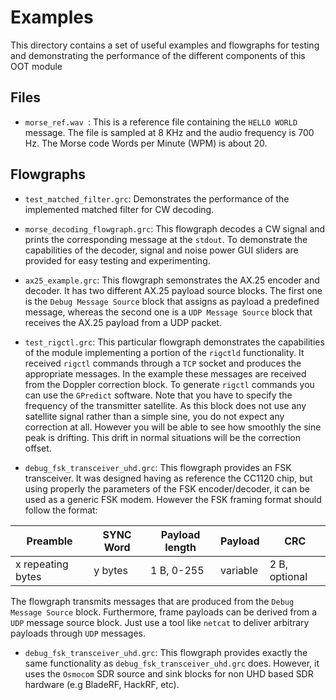 # Examples
This directory contains a set of useful examples and flowgraphs
for testing and demonstrating the performance of the different components of this
OOT module

## Files
* `morse_ref.wav `: This is a reference file containing the `HELLO WORLD` message.
The file is sampled at 8 KHz and the audio frequency is 700 Hz. The Morse code
Words per Minute (WPM) is about 20.

## Flowgraphs
* `test_matched_filter.grc`: Demonstrates the performance of the implemented
 matched filter for CW decoding.
 
 * `morse_decoding_flowgraph.grc`: This flowgraph decodes a CW signal and 
 prints the corresponding message at the `stdout`. To demonstrate the 
 capabilities of the decoder, signal and noise power GUI sliders are provided
 for easy testing and experimenting.
 
 * `ax25_example.grc`: This flowgraph semonstrates the AX.25 encoder and 
 decoder. It has two different AX.25 payload source blocks. The first one is the
 `Debug Message Source` block that assigns as payload a predefined message,
 whereas the second one is a `UDP Message Source` block that receives the
 AX.25 payload from a UDP packet.
 
 * `test_rigctl.grc`: This particular flowgraph demonstrates the capabilities
 of the module implementing a portion of the `rigctld` functionality.
 It received `rigctl` commands through a `TCP` socket and produces the appropriate
 messages. In the example these messages are received from the Doppler correction
 block. To generate `rigctl` commands you can use the `GPredict` software.
 Note that you have to specify the frequency of the transmitter satellite.
 As this block does not use any satellite signal rather than a simple sine, you
 do not expect any correction at all. However you will be able to see how smoothly
 the sine peak is drifting. This drift in normal situations will be the correction offset.
 
 * `debug_fsk_transceiver_uhd.grc`: This flowgraph provides an FSK transceiver.
 It was designed having as reference the CC1120 chip, but using properly 
 the parameters of the FSK encoder/decoder, it can be used as a generic FSK modem.
 However the FSK framing format should follow the format:
 
 Preamble          | SYNC Word  | Payload length | Payload  | CRC           
 ----------------- | ---------- | -------------- | -------- | -------------  
 x repeating bytes | y bytes    | 1 B, 0-255     | variable | 2 B, optional
 
 The flowgraph transmits messages that are produced from the `Debug Message Source`
 block. Furthermore, frame payloads can be derived from a `UDP` message source
 block. Just use a tool like `netcat` to deliver arbitrary payloads through
 `UDP` messages.
 
 * `debug_fsk_transceiver_uhd.grc`: This flowgraph provides exactly the same
  functionality as `debug_fsk_transceiver_uhd.grc` does. 
  However, it uses the `Osmocom` SDR source and sink blocks for non UHD based 
  SDR hardware (e.g BladeRF, HackRF, etc).
   
